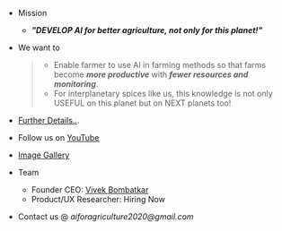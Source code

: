 
- Mission   
  - ***"DEVELOP AI for better agriculture, not only for this planet!"***   

- We want to 
  > - Enable farmer to use AI in farming methods so that farms become ***more productive*** with ***fewer resources and monitoring***. 
  > - For interplanetary spices like us, this knowledge is not only USEFUL on this planet but on NEXT planets too!


- [Further Details..](./design_thinking.md).

- Follow us on [YouTube](https://www.youtube.com/playlist?list=PLajIi55-KLYcZlos3vRQ9Omi4RynH780h)

- [Image Gallery](https://photos.app.goo.gl/nNboanZLULY4cgph7)

- Team   
  - Founder CEO: [Vivek Bombatkar](https://www.linkedin.com/in/vivek-bombatkar/)
  - Product/UX Researcher: Hiring Now

- Contact us @ _aiforagriculture2020@gmail.com_  
